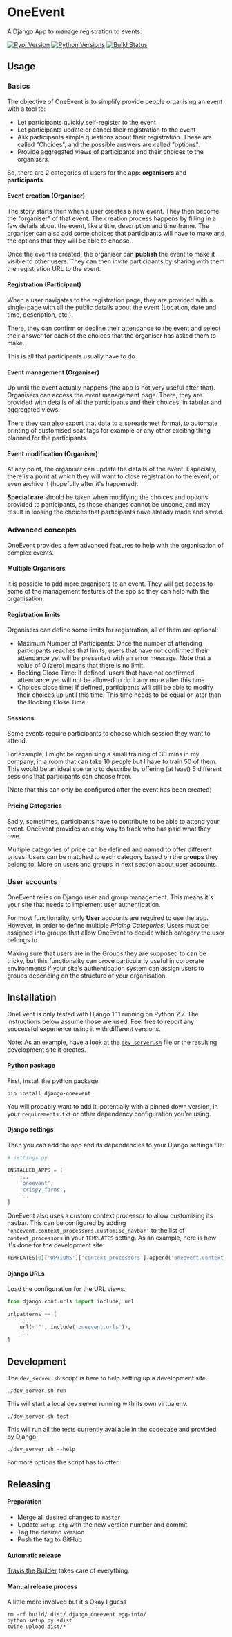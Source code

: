 # OneEvent
A Django App to manage registration to events.

[![Pypi Version](https://img.shields.io/pypi/v/django-oneevent.svg)](https://pypi.org/project/django-oneevent/)
[![Python Versions](https://img.shields.io/pypi/pyversions/django-oneevent.svg)](https://pypi.org/project/django-oneevent/)
[![Build Status](https://travis-ci.org/gchazot/OneEvent.svg?branch=master)](https://travis-ci.org/gchazot/OneEvent)

## Usage

### Basics
The objective of OneEvent is to simplify provide people organising an event with a tool to:
* Let participants quickly self-register to the event
* Let participants update or cancel their registration to the event
* Ask participants simple questions about their registration. These are called "Choices", and the
possible answers are called "options".
* Provide aggregated views of participants and their choices to the organisers.

So, there are 2 categories of users for the app: **organisers** and **participants**.

#### Event creation (Organiser)
The story starts then when a user creates a new event. They then become the "organiser" of that
event. The creation process happens by filling in a few details about the event, like a title,
description and time frame. The organiser can also add some choices that participants will have to
make and the options that they will be able to choose.

Once the event is created, the organiser can **publish** the event to make it visible to other
users. They can then *invite* participants by sharing with them the registration URL to the event.

#### Registration (Participant)
When a user navigates to the registration page, they are provided with a single-page with all the
public details about the event (Location, date and time, description, etc.).

There, they can confirm or decline their attendance to the event and select their answer for each
of the choices that the organiser has asked them to make.

This is all that participants usually have to do.

#### Event management (Organiser)
Up until the event actually happens (the app is not very useful after that). Organisers can access
the event management page. There, they are provided with details of all the participants and their
choices, in tabular and aggregated views.

There they can also export that data to a spreadsheet format, to automate printing of customised
seat tags for example or any other exciting thing planned for the participants.

#### Event modification (Organiser)
At any point, the organiser can update the details of the event. Especially, there is a point at
which they will want to close registration to the event, or even archive it (hopefully after it's
happened).

**Special care** should be taken when modifying the choices and options provided to participants,
as those changes cannot be undone, and may result in loosing the choices that participants have
already made and saved.

### Advanced concepts
OneEvent provides a few advanced features to help with the organisation of complex events.

#### Multiple Organisers
It is possible to add more organisers to an event. They will get access to some of the management
features of the app so they can help with the organisation.

#### Registration limits
Organisers can define some limits for registration, all of them are optional:
* Maximum Number of Participants: Once the number of attending participants reaches that limits,
users that have not confirmed their attendance yet will be presented with an error message. Note
that a value of 0 (zero) means that there is no limit.
* Booking Close Time: If defined, users that have not confirmed attendance yet will not be allowed
to do it any more after this time.
* Choices close time: If defined, participants will still be able to modify their choices up until
this time. This time needs to be equal or later than the Booking Close Time.

#### Sessions
Some events require participants to choose which session they want to attend.

For example, I might be organising a small training of 30 mins in my company, in a room that can
take 10 people but I have to train 50 of them. This would be an ideal scenario to describe by
offering (at least) 5 different sessions that participants can choose from.

(Note that this can only be configured after the event has been created)

#### Pricing Categories
Sadly, sometimes, participants have to contribute to be able to attend your event. OneEvent provides
an easy way to track who has paid what they owe.

Multiple categories of price can be defined and named to offer different prices. Users can be
matched to each category based on the **groups** they belong to. More on users and groups in next
section about user accounts.

### User accounts
OneEvent relies on Django user and group management. This means it's your site that needs to
implement user authentication.

For most functionality, only **User** accounts are required to use the app. However, in order to
define multiple *Pricing Categories*, Users must be assigned into groups that allow OneEvent to
decide which category the user belongs to.

Making sure that users are in the Groups they are supposed to can be tricky, but this functionality
can prove particularly useful in corporate environments if your site's authentication system can
assign users to groups depending on the structure of your organisation.

## Installation
OneEvent is only tested with Django 1.11 running on Python 2.7. The instructions below assume those
are used. Feel free to report any successful experience using it with different versions. 

Note: As an example, have a look at the [`dev_server.sh`](dev_server.sh) file or the resulting
development site it creates.

#### Python package
First, install the python package:
```shell script
pip install django-oneevent
```
You will probably want to add it, potentially with a pinned down version, in your `requirements.txt`
or other dependency configuration you're using.

#### Django settings
Then you can add the app and its dependencies to your Django settings file:
```python
# settings.py

INSTALLED_APPS = [
    ...
    'oneevent',
    'crispy_forms',
    ...
]
```

OneEvent also uses a custom context processor to allow customising its navbar. This can be
configured by adding `'oneevent.context_processors.customise_navbar'` to the list of
`context_processors` in your `TEMPLATES` setting. As an example, here is how it's done for the
development site:
```python
TEMPLATES[0]['OPTIONS']['context_processors'].append('oneevent.context_processors.customise_navbar')
```

#### Django URLs
Load the configuration for the URL views.

```python
from django.conf.urls import include, url

urlpatterns += [
    ...
    url(r'^', include('oneevent.urls')),
    ...
]
```

## Development
The `dev_server.sh` script is here to help setting up a development site.

```shell script
./dev_server.sh run
```
This will start a local dev server running with its own virtualenv.

```shell script
./dev_server.sh test
```
This will run all the tests currently available in the codebase and provided by Django.

```shell script
./dev_server.sh --help
```
For more options the script has to offer.

## Releasing
#### Preparation
* Merge all desired changes to `master`
* Update `setup.cfg` with the new version number and commit
* Tag the desired version
* Push the tag to GitHub

#### Automatic release
[Travis the Builder](https://travis-ci.org/github/gchazot/OneEvent) takes care of everything.

#### Manual release process
A little more involved but it's Okay I guess
```shell script
rm -rf build/ dist/ django_oneevent.egg-info/
python setup.py sdist
twine upload dist/*
```